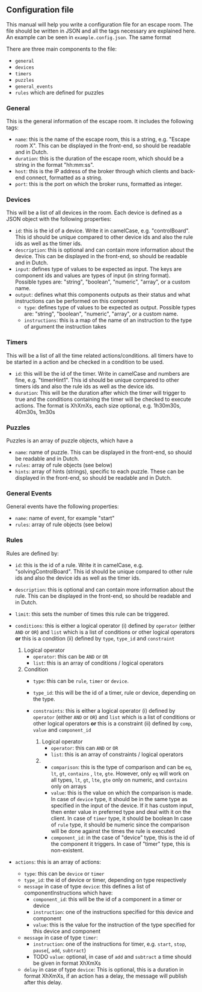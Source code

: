 ## Configuration file

This manual will help you write a configuration file for an escape room. 
The file should be written in JSON and all the tags necessary are explained here.
An example can be seen in `example.config.json`. The same format 
  
There are three main components to the file:

- `general`
- `devices`
- `timers`
- `puzzles` 
- `general_events`
- `rules` which are defined for puzzles

### General
This is the general information of the escape room. It includes the following tags: 

- `name`: this is the name of the escape room, this is a string, e.g. "Escape room X". This can be displayed in the front-end, so should be readable and in Dutch. 
- `duration`: this is the duration of the escape room, which should be a string in the format "hh:mm:ss".
- `host`: this is the IP address of the broker through which clients and back-end connect, formatted as a string.
- `port`: this is the port on which the broker runs, formatted as integer. 

### Devices
This will be a list of all devices in the room. Each device is defined as a JSON object with the following properties:

- `id`: this is the id of a device. Write it in camelCase, e.g. "controlBoard". This id should be unique compared to other device ids and also the rule ids as well as the timer ids.
- `description`: this is optional and can contain more information about the device. This can be displayed in the front-end, so should be readable and in Dutch. 
- `input`: defines type of values to be expected as input. The keys are component ids and values are types of input (in string format).  
    Possible types are: "string", "boolean", "numeric", "array", or a custom name. 
- `output`: defines what this components outputs as their status and what instructions can be performed on this component
    - `type`: defines type of values to be expected as output. Possible types are: "string", "boolean", "numeric", "array", or a custom name. 
    - `instructions`: this is a map of the name of an instruction to the type of argument the instruction takes
    
### Timers
This will be a list of all the time related actions/conditions. all timers have to be started in a action and be checked in a condition to be used.
- `id`: this will be the id of the timer. Write in camelCase and numbers are fine, e.g. "timerHint1". This id should be unique compared to other timers ids and also the rule ids as well as the device ids.
- `duration`: This will be the duration after which the timer will trigger to true and the conditions containing the timer will be checked to execute actions. The format is XhXmXs, each size optional, e.g. 1h30m30s, 40m30s, 1m30s

### Puzzles
Puzzles is an array of puzzle objects, which have a 

- `name`: name of puzzle. This can be displayed in the front-end, so should be readable and in Dutch. 
- `rules`: array of rule objects (see below)
- `hints`: array of hints (strings), specific to each puzzle. 
These can be displayed in the front-end, so should be readable and in Dutch. 


### General Events
General events have the following properties:

- `name`: name of event, for example "start"
- `rules`: array of rule objects (see below)

### Rules
Rules are defined by:

- `id`: this is the id of a rule. Write it in camelCase, e.g. "solvingControlBoard". This id should be unique compared to other rule ids and also the device ids as well as the timer ids.
- `description`: this is optional and can contain more information about the rule. 
This can be displayed in the front-end, so should be readable and in Dutch.
- `limit`: this sets the number of times this rule can be triggered. 
- `conditions`: this is either a logical operator (i) defined by `operator` (either `AND` or `OR`) and `list` which is a list of conditions or other logical operators **or** this is a condition (ii) defined by `type`, `type_id` and `constraint`
    
    1. Logical operator
        - `operator`: this can be `AND` or `OR`
        - `list`: this is an array of conditions / logical operators
    2. Condition
        - `type`: this can be `rule`, `timer` or `device`.
        - `type_id`: this will be the id of a timer, rule or device, depending on the type.
        - `constraints`: this is either a logical operator (i) defined by `operator` (either `AND` or `OR`) and `list` which is a list of conditions or other logical operators **or** this is a constraint (ii) defined by `comp`, `value` and `component_id`      
        
            1. Logical operator
                - `operator`: this can `AND` or `OR`
                - `list`: this is an array of constraints / logical operators
            2.
                - `comparison`: this is the type of comparison and can be `eq`, `lt`, `gt`, `contains` , `lte`, `gte`. However, only `eq` will work on all types, `lt`, `gt`, `lte`, `gte` only on numeric, and `contains` only on arrays
                - `value`: this is the value on which the comparison is made. In case of `device` type, it should be in the same type as specified in the input of the device. 
                If it has custom input, then enter value in preferred type and deal with it on the client.
                In case of `timer` type, it should be boolean
                In case of `rule` type, it should be numeric since the comparison will be done against the times the rule is executed
                - `component_id`: in the case of "device" type, this is the id of the component it triggers.
                In case of "timer" type, this is non-existent. 
- `actions`: this is an array of actions:
        
    - `type`: this can be `device` or `timer`
    - `type_id`: the id of device or timer, depending on type respectively
    - `message` in case of type `device`: this defines a list of componentInstructions which have:
        - `component_id`: this will be the id of a component in a timer or device
        - `instruction`: one of the instructions specified for this device and component
        - `value`: this is the value for the instruction of the type specified for this device and component
    - `message` in case of type `timer`:   
        - `instruction`: one of the instructions for timer, e.g. `start`, `stop`, `pause`(, `add`, `subtract`)
        - TODO `value`: optional, in case of `add` and `subtract` a time should be given in format XhXmXs 
    - `delay` in case of type `device`: This is optional, this is a duration in format XhXmXs, if an action has a delay, the message will publish after this delay.